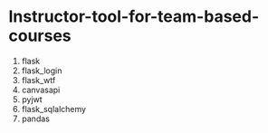 # Instructor-tool-for-team-based-courses

1. flask
2. flask_login
3. flask_wtf
4. canvasapi
5. pyjwt
6. flask_sqlalchemy
7. pandas
